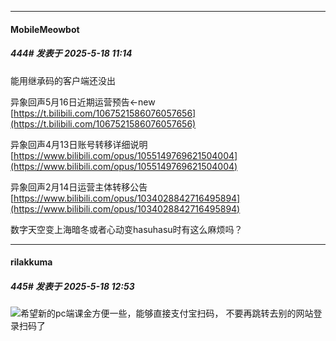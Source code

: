 ﻿
*****

####  MobileMeowbot  
##### 444#       发表于 2025-5-18 11:14

能用继承码的客户端还没出

异象回声5月16日近期运营预告←new
[https://t.bilibili.com/1067521586076057656](https://t.bilibili.com/1067521586076057656)

异象回声4月13日账号转移详细说明
[https://www.bilibili.com/opus/1055149769621504004](https://www.bilibili.com/opus/1055149769621504004)

异象回声2月14日运营主体转移公告
[https://www.bilibili.com/opus/1034028842716495894](https://www.bilibili.com/opus/1034028842716495894)

数字天空变上海暗冬或者心动变hasuhasu时有这么麻烦吗？


*****

####  rilakkuma  
##### 445#       发表于 2025-5-18 12:53

<img src="https://static.stage1st.com/image/smiley/face2017/002.png" referrerpolicy="no-referrer">希望新的pc端课金方便一些，能够直接支付宝扫码， 不要再跳转去别的网站登录扫码了

